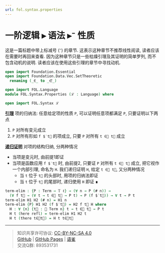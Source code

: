 ```yaml
---
url: fol.syntax.properties
---
```


# 一阶逻辑 ▸ 语法 ▸⁻ 性质

这是一篇标题中带上标减号 (⁻) 的章节. 这表示这种章节不推荐线性阅读, 读者应该在需要时再回来查看. 因为这种章节只是一些枯燥引理及其证明的简单罗列, 而不包含动机的说明. 读者应该在使用这些引理的章节中寻找动机.

```agda
open import Foundation.Essential
open import Foundation.Data.Vec.SetTheoretic
  renaming (_∈_ to _∈⃗_)

open import FOL.Language
module FOL.Syntax.Properties (ℒ : Language) where

open import FOL.Syntax ℒ
```

**<u>引理</u>** 项的归纳法: 任意给定项的性质 `P`, 可以证明任意项都满足 `P`, 只要证明以下两点

1. `P` 对所有变元成立
2. `P` 对所有形如 `f $̇ t⃗` 的项成立, 只要 `P` 对所有 `t ∈⃗ t⃗` 成立

**<u>递归证明</u>** 对项的结构归纳, 分两种情况

- 当项是变元时, 由前提1即证
- 当项是函数应用 `f $̇ t⃗` 时, 由前提2, 只要证 `P` 对所有 `t ∈⃗ t⃗` 成立, 把它视作一个内部引理, 命名为 `H`. 我们递归证明 `H`, 给定 `t ∈⃗ t⃗`, 又分两种情况
  - 当 `t` 位于 `t⃗` 的头部时, 用项的归纳法即证
  - 当 `t` 位于 `t⃗` 的尾部时, 递归使用 `H` 即证 ∎

```agda
term-elim : {P : Term → 𝕋 ℓ} → (∀ n → P (# n)) →
  (∀ f t⃗ → (∀ t → t ∈⃗ t⃗ → P t) → P (f $̇ t⃗)) → ∀ t → P t
term-elim H1 H2 (# n) = H1 n
term-elim {P} H1 H2 (f $̇ t⃗) = H2 f t⃗ H where
  H : ∀ {n} {t⃗ : 𝕍 Term n} t → t ∈⃗ t⃗ → P t
  H t (here refl) = term-elim H1 H2 t
  H t (there t∈⃗t⃗) = H t t∈⃗t⃗
```

---
> 知识共享许可协议: [CC-BY-NC-SA 4.0](https://creativecommons.org/licenses/by-nc-sa/4.0/deed.zh)  
> [GitHub](https://github.com/choukh/MetaLogic/blob/main/src/FOL/Syntax/Properties.lagda.md) | [GitHub Pages](https://choukh.github.io/MetaLogic/FOL.Syntax.Properties.html) | [语雀](https://www.yuque.com/ocau/metalogic/fol.syntax.properties)  
> 交流Q群: 893531731
 